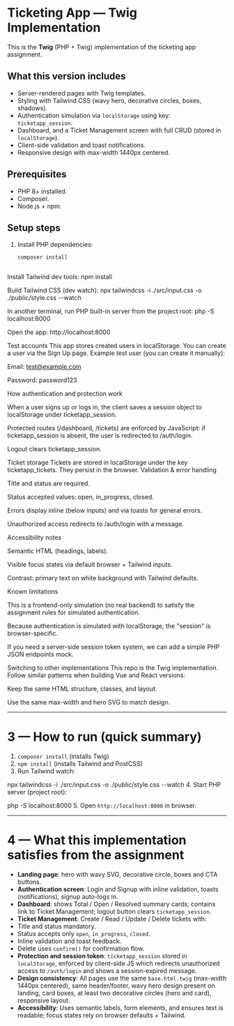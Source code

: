 
# Ticketing App — Twig Implementation

This is the **Twig** (PHP + Twig) implementation of the ticketing app assignment.

## What this version includes
- Server-rendered pages with Twig templates.
- Styling with Tailwind CSS (wavy hero, decorative circles, boxes, shadows).
- Authentication simulation via `localStorage` using key: `ticketapp_session`.
- Dashboard, and a Ticket Management screen with full CRUD (stored in `localStorage`).
- Client-side validation and toast notifications.
- Responsive design with max-width 1440px centered.

## Prerequisites
- PHP 8+ installed.
- Composer.
- Node.js + npm.

## Setup steps

1. Install PHP dependencies:
   ```bash
   composer install



Install Tailwind dev tools:
npm install



Build Tailwind CSS (dev watch):
npx tailwindcss -i ./src/input.css -o ./public/style.css --watch



In another terminal, run PHP built-in server from the project root:
php -S localhost:8000



Open the app:
http://localhost:8000


Test accounts
This app stores created users in localStorage. You can create a user via the Sign Up page. Example test user (you can create it manually):


Email: test@example.com


Password: password123


How authentication and protection work


When a user signs up or logs in, the client saves a session object to localStorage under ticketapp_session.


Protected routes (/dashboard, /tickets) are enforced by JavaScript: if ticketapp_session is absent, the user is redirected to /auth/login.


Logout clears ticketapp_session.


Ticket storage
Tickets are stored in localStorage under the key ticketapp_tickets. They persist in the browser.
Validation & error handling


Title and status are required.


Status accepted values: open, in_progress, closed.


Errors display inline (below inputs) and via toasts for general errors.


Unauthorized access redirects to /auth/login with a message.


Accessibility notes


Semantic HTML (headings, labels).


Visible focus states via default browser + Tailwind inputs.


Contrast: primary text on white background with Tailwind defaults.


Known limitations


This is a frontend-only simulation (no real backend) to satisfy the assignment rules for simulated authentication.


Because authentication is simulated with localStorage, the "session" is browser-specific.


If you need a server-side session token system, we can add a simple PHP JSON endpoints mock.


Switching to other implementations
This repo is the Twig implementation. Follow similar patterns when building Vue and React versions:


Keep the same HTML structure, classes, and layout.


Use the same max-width and hero SVG to match design.



---

# 3 — How to run (quick summary)

1. `composer install` (installs Twig)
2. `npm install` (installs Tailwind and PostCSS)
3. Run Tailwind watch:

npx tailwindcss -i ./src/input.css -o ./public/style.css --watch
4. Start PHP server (project root):

php -S localhost:8000
5. Open `http://localhost:8000` in browser.

---

# 4 — What this implementation satisfies from the assignment

- **Landing page**: hero with wavy SVG, decorative circle, boxes and CTA buttons.
- **Authentication screen**: Login and Signup with inline validation, toasts (notifications), signup auto-logs in.
- **Dashboard**: shows Total / Open / Resolved summary cards; contains link to Ticket Management; logout button clears `ticketapp_session`.
- **Ticket Management**: Create / Read / Update / Delete tickets with:
- Title and status mandatory.
- Status accepts only `open`, `in_progress`, `closed`.
- Inline validation and toast feedback.
- Delete uses `confirm()` for confirmation flow.
- **Protection and session token**: `ticketapp_session` stored in `localStorage`, enforced by client-side JS which redirects unauthorized access to `/auth/login` and shows a session-expired message.
- **Design consistency**: All pages use the same `base.html.twig` (max-width 1440px centered), same header/footer, wavy hero design present on landing, card boxes, at least two decorative circles (hero and card), responsive layout.
- **Accessibility**: Uses semantic labels, form elements, and ensures text is readable; focus states rely on browser defaults + Tailwind.








